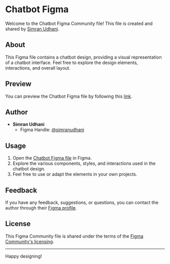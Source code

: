 # Chatbot Figma 

Welcome to the Chatbot Figma Community file! This file is created and shared by [Simran Udhani](https://www.figma.com/@simranudhani).

## About
This Figma file contains a chatbot design, providing a visual representation of a chatbot interface. Feel free to explore the design elements, interactions, and overall layout.

## Preview
You can preview the Chatbot Figma file by following this [link](https://www.figma.com/community/file/1326471084493680111/chatbot).

## Author
- **Simran Udhani**
  - Figma Handle: [@simranudhani](https://www.figma.com/@simranudhani)

## Usage
1. Open the [Chatbot Figma file](https://www.figma.com/community/file/1326471084493680111/chatbot) in Figma.
2. Explore the various components, styles, and interactions used in the chatbot design.
3. Feel free to use or adapt the elements in your own projects.

## Feedback
If you have any feedback, suggestions, or questions, you can contact the author through their [Figma profile](https://www.figma.com/@simranudhani).

## License
This Figma Community file is shared under the terms of the [Figma Community's licensing](https://help.figma.com/en/articles/686887-figma-community-file-licensing).

---

Happy designing!
